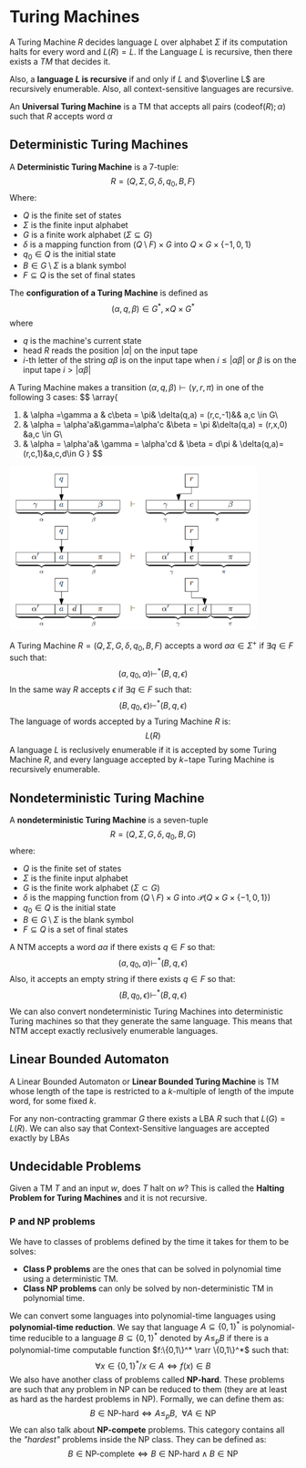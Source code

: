 # Turing Machines

A Turing Machine $R$ decides language $L$ over alphabet $\Sigma$ if its computation halts for every word and $L(R) = L$. If the Language $L$ is recursive, then there exists a $TM$ that decides it.

Also, a **language $L$ is recursive** if and only if $L$ and $\overline L$ are recursively enumerable. Also, all context-sensitive languages are recursive.

An **Universal Turing Machine** is a TM that accepts all pairs $(\text{codeof}(R);\alpha)$ such that $R$  accepts word $\alpha$

## Deterministic Turing Machines

A **Deterministic Turing Machine** is a 7-tuple:
$$
R = (Q,\Sigma,G,\delta,q_0,B,F)
$$
 Where:

- $Q$ is the finite set of states
- $\Sigma$ is the finite input alphabet
- $G$ is a finite work alphabet $(\Sigma \subseteq G)$
- $\delta$ is a mapping function from $(Q\setminus F) \times G$ into $Q\times G\times \{-1,0,1\}$
- $q_0 \in Q$ is the initial state
- $B \in G \setminus \Sigma$ is a blank symbol 
- $F \subseteq Q$ is the set of final states

The **configuration of a Turing Machine** is defined as
$$
(\alpha,q,\beta) \in G^*,\times Q\times G^*
$$
where

- $q$ is the machine's current state
- head $R$ reads the position $|\alpha|$ on the input tape
- $i$-th letter of the string $\alpha\beta$ is on the input tape when $i \le |\alpha\beta|$ or $\beta$ is on the input tape $i > |\alpha\beta|$

A Turing Machine makes a transition $(\alpha,q,\beta) \vdash (\gamma,r,\pi)$ in one of the following 3 cases:
$$
\array{
1) & \alpha =\gamma a & c\beta = \pi& \delta(q,a) = (r,c,-1)&& a,c \in G\\
2) & \alpha = \alpha'a&\gamma=\alpha'c &\beta = \pi &\delta(q,a) = (r,x,0) &a,c \in G\\
3) & \alpha = \alpha'a& \gamma = \alpha'cd & \beta = d\pi & \delta(q,a)=(r,c,1)&a,c,d\in G
}
$$
<img src="Resources/10 - Turing Machines/image-20201228220332429.png" alt="image-20201228220332429" style="zoom:67%;" />

A Turing Machine $R=(Q,\Sigma,G,\delta,q_0,B,F)$ accepts a word $a\alpha \in \Sigma^+$ if $\exists q \in F$ such that:
$$
(a,q_0,\alpha) \vdash^*(B,q,\epsilon)
$$
In the same way $R$ accepts $\epsilon$ if $\exists q \in F$ such that:
$$
(B,q_0,\epsilon) \vdash^* (B,q,\epsilon)
$$
The language of words accepted by a Turing Machine $R$ is:
$$
L(R)
$$
A language $L$ is reclusively enumerable if it is accepted by some Turing Machine $R$, and every language accepted by $k-$tape Turing Machine is recursively enumerable.

## Nondeterministic Turing Machine

A **nondeterministic Turing Machine** is a seven-tuple
$$
R=(Q,\Sigma,G,\delta,q_0,B,G)
$$
where:

- $Q$ is the finite set of states
- $\Sigma$ is the finite input alphabet
- $G$ is the finite work alphabet $(\Sigma \subset G)$
- $\delta$ is the mapping function from $(Q\setminus F) \times G$ into $\mathcal P(Q \times G\times \{-1,0,1\})$
- $q_0 \in Q$ is the initial state
- $B \in G \setminus \Sigma$ is the blank symbol
- $F\subseteq Q$ is a set of final states

A NTM accepts a word $a\alpha$ if there exists $q\in F$ so that:
$$
(a,q_0,\alpha)\vdash^*(B,q,\epsilon)
$$
Also, it accepts an empty string if there exists $q\in F$ so that:
$$
(B,q_0,\epsilon)\vdash^*(B,q,\epsilon)
$$
We can also convert nondeterministic Turing Machines into deterministic Turing machines so that they generate the same language. This means that NTM accept exactly reclusively enumerable languages.

## Linear Bounded Automaton

A Linear Bounded Automaton or **Linear Bounded Turing Machine** is TM whose length of the tape is restricted to a $k$-multiple of length of the impute word, for some fixed $k$.

For any non-contracting grammar $G$ there exists a LBA $R$ such that $L(G) = L(R)$. We can also say that Context-Sensitive languages are accepted exactly by LBAs

## Undecidable Problems

Given a TM $T$ and an input $w$, does $T$ halt on $w$? This is called the **Halting Problem for Turing Machines** and it is not recursive.

### P and NP problems

We have to classes of problems defined by the time it takes for them to be solves:

- **Class P problems** are the ones that can be solved in polynomial time using a deterministic TM.
- **Class NP problems** can only be solved by non-deterministic TM in polynomial time.

We can convert some languages into polynomial-time languages using **polynomial-time reduction**. We say that language $A \subseteq\{0,1\}^*$ is polynomial-time reducible to a language $B\subseteq \{0,1\}^*$ denoted by $A\le_p B$ if there is a polynomial-time computable function $f:\{0,1\}^* \rarr \{0,1\}^*$ such that:
$$
\forall x \in \{0,1\}^*/ x\in A \iff f(x) \in B
$$
 We also have another class of problems called **NP-hard**. These problems are such that any problem in NP can be reduced to them (they are at least as hard as the hardest problems in NP). Formally, we can define them as:
$$
B \in \text{NP-hard} \iff A \le _p B, ~~\forall A \in \text{NP}
$$
We can also talk about **NP-compete** problems. This category contains all the *"hardest"* problems inside the NP class. They can be defined as:
$$
B \in \text{NP-complete} \iff B \in \text{NP-hard} \land B \in \text{NP}
$$
